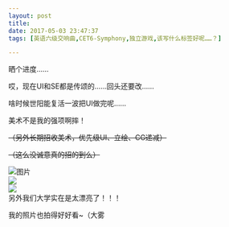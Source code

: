 ```yaml
---
layout: post
title: 
date: 2017-05-03 23:47:37
tags: [英语六级交响曲,CET6-Symphony,独立游戏,该写什么标签好呢……？]

---
```

晒个进度……

哎，现在UI和SE都是传颂的……回头还要改……

啥时候世阳能复活一波把UI做完呢……

美术不是我的强项啊摔！

<span style="text-decoration:line-through;">（另外长期招收美术，优先级UI、立绘、CG递减）</span>

<span style="text-decoration:line-through;">（这么没诚意真的招的到么）</span>

![图片](./images/_LofteremhSNkVpRmJBejljdll5Q0IrN0dwcURnckoyRytDTnVYUnpxUVBUSFlsWHhrMlNQMzRmdnFBPT0.jpg?=imageView&thumbnail=500x0&quality=96&stripmeta=0&type=jpg%7Cwatermark&type=2)  
![](http://imglf1.nosdn.127.net/img/emhSNkVpRmJBejljdll5Q0IrN0dwdVNFc0hUQm40QkNKN2JwTUwvL2p0T1ZnOGQvYWNvWjBBPT0.jpg?=imageView&thumbnail=500x0&quality=96&stripmeta=0&type=jpg%7Cwatermark&type=2)  
![](http://imglf0.nosdn.127.net/img/emhSNkVpRmJBejljdll5Q0IrN0dwazAycHpmR1Y0cXAydUkzNVZZN21zQlczcGpMMUF4V0VnPT0.jpg?=imageView&thumbnail=500x0&quality=96&stripmeta=0&type=jpg%7Cwatermark&type=2)  
另外我们大学实在是太漂亮了！！！

我的照片也拍得好好看~（大雾
